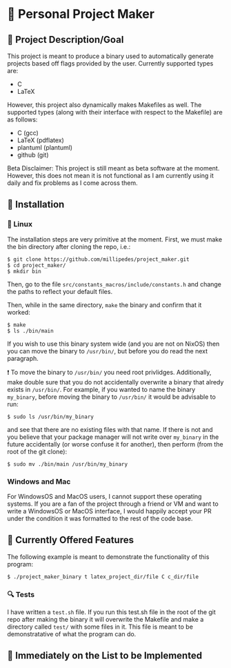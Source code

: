 # :dragon: Personal Project Maker
## :dart: Project Description/Goal
This project is meant to produce a binary used to automatically generate
projects based off flags provided by the user. Currently supported types are:
- C
- LaTeX

However, this project also dynamically makes Makefiles as well. The supported
types (along with their interface with respect to the Makefile) are as follows:

- C (gcc)
- LaTeX (pdflatex)
- plantuml (plantuml)
- github (git)

Beta Disclaimer: This project is still meant as beta software at the moment.
However, this does not mean it is not functional as I am currently using it
daily and fix problems as I come across them.

## :floppy_disk: Installation
### :penguin: Linux
The installation steps are very primitive at the moment. First, we must make the
bin directory after cloning the repo, i.e.:
```
$ git clone https://github.com/millipedes/project_maker.git
$ cd project_maker/
$ mkdir bin
```

Then, go to the file `src/constants_macros/include/constants.h` and change
the paths to reflect your default files.

Then, while in the same directory, `make` the binary and confirm that it worked:
```
$ make
$ ls ./bin/main
```
If you wish to use this binary system wide (and you are not on NixOS) then you
can move the binary to `/usr/bin/`, but before you do read the next paragraph.

:exclamation: To move the binary to `/usr/bin/` you need root privlidges.
Additionally, make double sure that you do not accidentally overwrite a binary
that alredy exists in `/usr/bin/`. For example, if you wanted to name the binary
`my_binary`, before moving the binary to `/usr/bin/` it would be advisable to
run:
```
$ sudo ls /usr/bin/my_binary
```
and see that there are no existing files with that name. If there is not and you
believe that your package manager will not write over `my_binary` in the future
accidentally (or worse confuse it for another), then perform (from the root of
the git clone):
```
$ sudo mv ./bin/main /usr/bin/my_binary
```

### Windows and Mac
For WindowsOS and MacOS users, I cannot support these operating systems. If you
are a fan of the project through a friend or VM and want to write a WindowsOS or
MacOS interface, I would happily accept your PR under the condition it was
formatted to the rest of the code base.

## :star2: Currently Offered Features
The following example is meant to demonstrate the functionality of this program:
```
$ ./project_maker_binary t latex_project_dir/file C c_dir/file
```
### :mag: Tests
I have written a `test.sh` file. If you run this test.sh file in the root of the
git repo after making the binary it will overwrite the Makefile and make a
directory called `test/` with some files in it. This file is meant to be
demonstratative of what the program can do.

## :scroll: Immediately on the List to be Implemented
